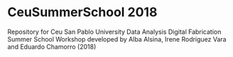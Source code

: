 # CeuSummerSchool 2018
Repository for Ceu San Pablo University Data Analysis Digital Fabrication Summer School
Workshop developed by Alba Alsina, Irene Rodriguez Vara and Eduardo Chamorro (2018)
